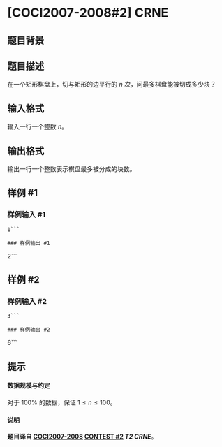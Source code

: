 # [COCI2007-2008#2] CRNE

## 题目背景



## 题目描述

在一个矩形棋盘上，切与矩形的边平行的 $n$ 次，问最多棋盘能被切成多少块？

## 输入格式

输入一行一个整数 $n$。

## 输出格式

输出一行一个整数表示棋盘最多被分成的块数。

## 样例 #1

### 样例输入 #1
```
1```

### 样例输出 #1

```
2```

## 样例 #2

### 样例输入 #2
```
3```

### 样例输出 #2

```
6```

## 提示

#### 数据规模与约定

对于 $100\%$ 的数据，保证 $1\le n\le 100$。
#### 说明

**题目译自 [COCI2007-2008](https://hsin.hr/coci/archive/2007_2008/) [CONTEST #2](https://hsin.hr/coci/archive/2007_2008/contest2_tasks.pdf) *T2 CRNE***。
